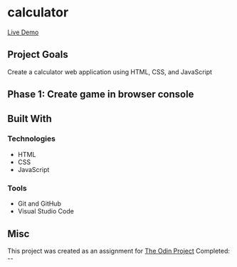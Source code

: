 # calculator

[Live Demo](https://mrespicio.github.io/calculator/)

## Project Goals
Create a calculator web application using HTML, CSS, and JavaScript

## Phase 1: Create game in browser console


## Built With
### Technologies
* HTML
* CSS
* JavaScript
### Tools
* Git and GitHub
* Visual Studio Code

## Misc
This project was created as an assignment for [The Odin Project](https://www.theodinproject.com/lessons/foundations-calculator)
Completed: --